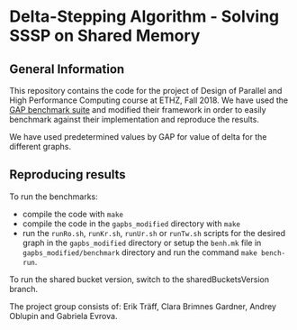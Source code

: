 # Delta-Stepping Algorithm - Solving SSSP on Shared Memory

## General Information
This repository contains the code for the project of Design of Parallel and High Performance Computing course at ETHZ, Fall 2018. We have used the [GAP benchmark suite](https://github.com/sbeamer/gapbs) and modified their framework in order to easily benchmark against their implementation and reproduce the results.

We have used predetermined values by GAP for value of delta for the different graphs.

## Reproducing results

To run the benchmarks:

- compile the code with `make`
- compile the code in the `gapbs_modified` directory with `make`
- run the `runRo.sh`, `runKr.sh`, `runUr.sh` or `runTw.sh` scripts for the desired graph in the `gapbs_modified` directory or setup the `benh.mk` file in `gapbs_modified/benchmark` directory and run the command `make bench-run`.

To run the shared bucket version, switch to the sharedBucketsVersion branch.

The project group consists of: Erik Träff, Clara Brimnes Gardner, Andrey Oblupin and Gabriela Evrova. 
